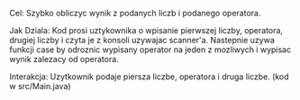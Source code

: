 Cel: Szybko obliczyc wynik z podanych liczb i podanego operatora.

Jak Dziala: Kod prosi uztykownika o wpisanie pierwszej liczby, operatora, drugiej liczby i czyta je z konsoli uzywajac scanner'a.
Nastepnie uzywa funkcji case by odroznic wypisany operator na jeden z mozliwych i wypisac wynik zalezacy od operatora.

Interakcja: Uzytkownik podaje piersza liczbe, operatora i druga liczbe.
(kod w src/Main.java)
